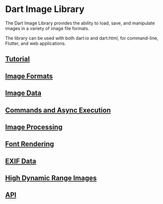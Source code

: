 # Dart Image Library

The Dart Image Library provides the ability to load, save, and manipulate images
in a variety of image file formats.

The library can be used with both dart:io and dart:html, for command-line, Flutter, and
web applications.

## [Tutorial](tutorial.md)

## [Image Formats](formats.md)

## [Image Data](image_data.md)

## [Commands and Async Execution](commands.md)

## [Image Processing](filters.md)

## [Font Rendering](fonts.md)

## [EXIF Data](exif.md)

## [High Dynamic Range Images](hdr.md)

## [API](https://brendan-duncan.github.io/image/doc/api/image/image-library.html)

